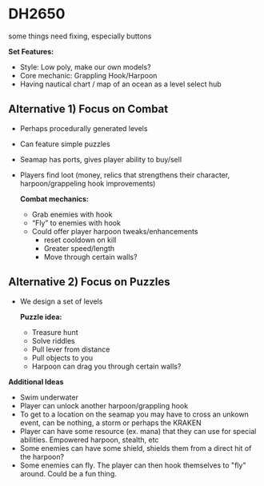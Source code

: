 # DH2650

some things need fixing, especially buttons

**Set Features:**

- Style: Low poly, make our own models?
- Core mechanic: Grappling Hook/Harpoon
- Having nautical chart / map of an ocean as a level select hub

## Alternative 1) Focus on Combat

- Perhaps procedurally generated levels
- Can feature simple puzzles
- Seamap has ports, gives player ability to buy/sell
- Players find loot (money, relics that strengthens their character, harpoon/grappeling hook improvements)

	**Combat mechanics:**

	- Grab enemies with hook
	- “Fly” to enemies with hook
	- Could offer player harpoon tweaks/enhancements
		- reset cooldown on kill
		- Greater speed/length
		- Move through certain walls?

## Alternative 2) Focus on Puzzles

- We design a set of levels

	**Puzzle idea:**
	
	- Treasure hunt
	- Solve riddles
	- Pull lever from distance
	- Pull objects to you
	- Harpoon can drag you through certain walls?


**Additional Ideas**

- Swim underwater
- Player can unlock another harpoon/grappling hook
- To get to a location on the seamap you may have to cross an unkown event, can be nothing, a storm or perhaps the KRAKEN
- Player can have some resource (ex. mana) that they can use for special abilities. Empowered harpoon, stealth, etc
- Some enemies can have some shield, shields them from a direct hit of the harpoon?
- Some enemies can fly. The player can then hook themselves to "fly" around. Could be a fun thing.

